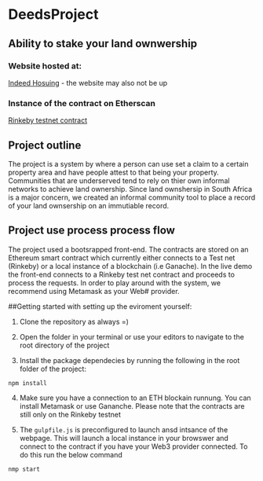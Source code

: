 # DeedsProject

## Ability to stake your land ownwership

### Website hosted at:

 [Indeed Hosuing](https://indeedhousing.netlify.com) - the website may also not be up
 
### Instance of the contract on Etherscan

 [Rinkeby testnet contract](https://rinkeby.etherscan.io/address/0xe21cbf2aa06a8bbf1e368e1afc92298eb5206aac#readContract)
 
## Project outline

The project is a system by where a person can use set a claim to a certain property area and have people attest to that being your property. Communities that are underserved tend to rely on thier own informal networks to achieve land ownership. Since land ownshersip in South Africa is a major concern, we created an informal community tool to place a record of your land ownsership on an immutiable record.

## Project use process process flow
 
 The project used a bootsrapped front-end. The contracts are stored on an Ethereum smart contract which currently either connects to a Test net (Rinkeby) or a local instance of a blockchain (i.e Ganache). In the live demo the front-end connects to a Rinkeby test net contract and proceeds to process the requests. In order to play around with the system, we recommend using Metamask as your Web# provider. 
 
 ##Getting started with setting up the eviroment yourself:

1. Clone the repository as always =)

2. Open the folder in your terminal or use your editors to navigate to the root directory of the project

3. Install the package dependecies by running the following in the root folder of the project:
```
npm install
```
4. Make sure you have a connection to an ETH blockain runnung. You can install Metamask or use Gananche. Please note that the contracts are still only on the Rinkeby testnet

5. The `gulpfile.js` is preconfigured to launch ansd intsance of the webpage. This will launch a local instance in your browswer and connect to the contract if you have your Web3 provider connected. To do this run the below command
```
nmp start
```


